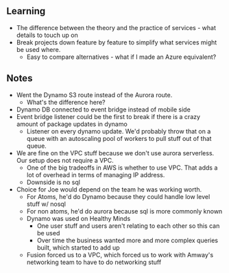 ## Learning 
- The difference between the theory and the practice of services - what details to touch up on
- Break projects down feature by feature to simplify what services might be used where. 
	- Easy to compare alternatives - what if I made an Azure equivalent?

## Notes

- Went the Dynamo S3 route instead of the Aurora route. 
	- What's the difference here? 
- Dynamo DB connected to event bridge instead of mobile side
- Event bridge listener could be the first to break if there is a crazy amount of package updates in dynamo
	- Listener on every dynamo update. We'd probably throw that on a queue with an autoscaling pool of workers to pull stuff out of that queue. 
- We are fine on the VPC stuff because we don't use aurora serverless. Our setup does not require a VPC. 
	- One of the big tradeoffs in AWS is whether to use VPC. That adds a lot of overhead in terms of managing IP address. 
	- Downside is no sql
- Choice for Joe would depend on the team he was working worth. 
	- For Atoms, he'd do Dynamo because they could handle low level stuff w/ nosql
	- For non atoms, he'd do aurora because sql is more commonly known
	- Dynamo was used on Healthy Minds 
		- One user stuff and users aren't relating to each other so this can be used
		- Over time the business wanted more and more complex queries built, which started to add up
	- Fusion forced us to a VPC, which forced us to work with Amway's networking team to have to do networking stuff